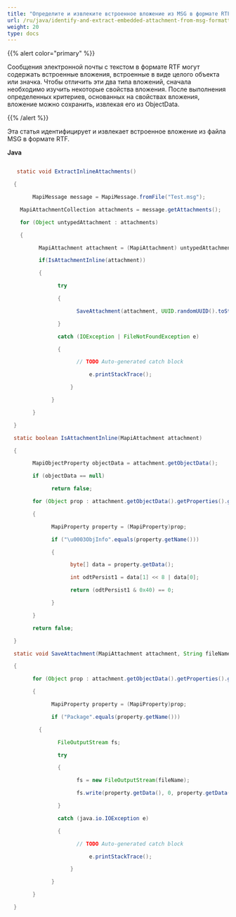 ```yaml
---
title: "Определите и извлеките встроенное вложение из MSG в формате RTF"
url: /ru/java/identify-and-extract-embedded-attachment-from-msg-formatted-as-rtf/
weight: 20
type: docs
---
```


{{% alert color="primary" %}}

Сообщения электронной почты с текстом в формате RTF могут содержать встроенные вложения, встроенные в виде целого объекта или значка. Чтобы отличить эти два типа вложений, сначала необходимо изучить некоторые свойства вложения. После выполнения определенных критериев, основанных на свойствах вложения, вложение можно сохранить, извлекая его из ObjectData.

{{% /alert %}}

Эта статья идентифицирует и извлекает встроенное вложение из файла MSG в формате RTF.

**Java**

``` java

   static void ExtractInlineAttachments()

  {

        MapiMessage message = MapiMessage.fromFile("Test.msg");

    MapiAttachmentCollection attachments = message.getAttachments();

    for (Object untypedAttachment : attachments)

    {

          MapiAttachment attachment = (MapiAttachment) untypedAttachment;

          if(IsAttachmentInline(attachment))

          {

                try

                {

                      SaveAttachment(attachment, UUID.randomUUID().toString());

                }

                catch (IOException | FileNotFoundException e)

                {

                      // TODO Auto-generated catch block

                          e.printStackTrace();

                    }

              }

        }

  }

  static boolean IsAttachmentInline(MapiAttachment attachment)

  {

        MapiObjectProperty objectData = attachment.getObjectData();

        if (objectData == null)

              return false;

        for (Object prop : attachment.getObjectData().getProperties().getValues())

        {

              MapiProperty property = (MapiProperty)prop;

              if ("\u0003ObjInfo".equals(property.getName()))

              {

                    byte[] data = property.getData();

                    int odtPersist1 = data[1] << 8 | data[0];

                    return (odtPersist1 & 0x40) == 0;

              }

        }

        return false;

  }

  static void SaveAttachment(MapiAttachment attachment, String fileName) throws IOException, FileNotFoundException

  {

        for (Object prop : attachment.getObjectData().getProperties().getValues())

        {

              MapiProperty property = (MapiProperty)prop;

              if ("Package".equals(property.getName()))

          {

                FileOutputStream fs;

                try

                {

                      fs = new FileOutputStream(fileName);

                      fs.write(property.getData(), 0, property.getData().length);

                }

                catch (java.io.IOException e)

                {

                      // TODO Auto-generated catch block

                          e.printStackTrace();

                    }

              }

        }

  }

```
